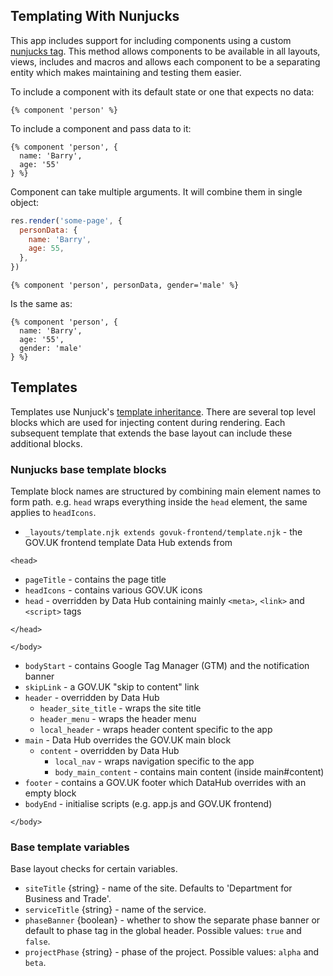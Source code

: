 ## Templating With Nunjucks

This app includes support for including components using a custom [nunjucks
tag](https://mozilla.github.io/nunjucks/api.html#custom-tags). This method
allows components to be available in all layouts, views, includes and macros
and allows each component to be a separating entity which makes maintaining
and testing them easier.

To include a component with its default state or one that expects no data:

```njk
{% component 'person' %}
```

To include a component and pass data to it:

```njk
{% component 'person', {
  name: 'Barry',
  age: '55'
} %}
```

Component can take multiple arguments. It will combine them in single object:

```js
res.render('some-page', {
  personData: {
    name: 'Barry',
    age: 55,
  },
})
```

```njk
{% component 'person', personData, gender='male' %}
```

Is the same as:

```njk
{% component 'person', {
  name: 'Barry',
  age: '55',
  gender: 'male'
} %}
```

## Templates

Templates use Nunjuck's [template inheritance](https://mozilla.github.io/nunjucks/templating.html#template-inheritance).
There are several top level blocks which are used for injecting content during rendering. Each subsequent template
that extends the base layout can include these additional blocks.

### Nunjucks base template blocks

Template block names are structured by combining main element names to form path. e.g. `head` wraps everything inside
the `head` element, the same applies to `headIcons`.

- `_layouts/template.njk extends govuk-frontend/template.njk` - the GOV.UK frontend template Data Hub extends from

`<head>`

- `pageTitle` - contains the page title
- `headIcons` - contains various GOV.UK icons
- `head` - overridden by Data Hub containing mainly `<meta>`, `<link>` and `<script>` tags

`</head>`

`</body>`

- `bodyStart` - contains Google Tag Manager (GTM) and the notification banner
- `skipLink` - a GOV.UK "skip to content" link
- `header` - overridden by Data Hub
  - `header_site_title` - wraps the site title
  - `header_menu` - wraps the header menu
  - `local_header` - wraps header content specific to the app
- `main` - Data Hub overrides the GOV.UK main block
  - `content` - overridden by Data Hub
    - `local_nav` - wraps navigation specific to the app
    - `body_main_content` - contains main content (inside main#content)
- `footer` - contains a GOV.UK footer which DataHub overrides with an empty block
- `bodyEnd` - initialise scripts (e.g. app.js and GOV.UK frontend)

`</body>`

### Base template variables

Base layout checks for certain variables.

- `siteTitle` {string} - name of the site. Defaults to 'Department for Business and Trade'.
- `serviceTitle` {string} - name of the service.
- `phaseBanner` {boolean} - whether to show the separate phase banner or default to phase tag in the global header. Possible values: `true` and `false`.
- `projectPhase` {string} - phase of the project. Possible values: `alpha` and `beta`.
